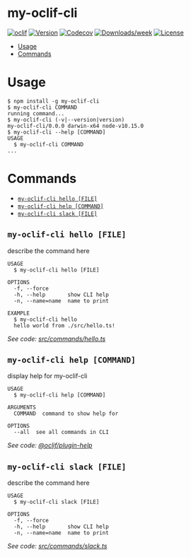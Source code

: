 my-oclif-cli
============



[![oclif](https://img.shields.io/badge/cli-oclif-brightgreen.svg)](https://oclif.io)
[![Version](https://img.shields.io/npm/v/my-oclif-cli.svg)](https://npmjs.org/package/my-oclif-cli)
[![Codecov](https://codecov.io/gh/sergeykuksov/my-oclif-cli/branch/master/graph/badge.svg)](https://codecov.io/gh/sergeykuksov/my-oclif-cli)
[![Downloads/week](https://img.shields.io/npm/dw/my-oclif-cli.svg)](https://npmjs.org/package/my-oclif-cli)
[![License](https://img.shields.io/npm/l/my-oclif-cli.svg)](https://github.com/sergeykuksov/my-oclif-cli/blob/master/package.json)

<!-- toc -->
* [Usage](#usage)
* [Commands](#commands)
<!-- tocstop -->
# Usage
<!-- usage -->
```sh-session
$ npm install -g my-oclif-cli
$ my-oclif-cli COMMAND
running command...
$ my-oclif-cli (-v|--version|version)
my-oclif-cli/0.0.0 darwin-x64 node-v10.15.0
$ my-oclif-cli --help [COMMAND]
USAGE
  $ my-oclif-cli COMMAND
...
```
<!-- usagestop -->
# Commands
<!-- commands -->
* [`my-oclif-cli hello [FILE]`](#my-oclif-cli-hello-file)
* [`my-oclif-cli help [COMMAND]`](#my-oclif-cli-help-command)
* [`my-oclif-cli slack [FILE]`](#my-oclif-cli-slack-file)

## `my-oclif-cli hello [FILE]`

describe the command here

```
USAGE
  $ my-oclif-cli hello [FILE]

OPTIONS
  -f, --force
  -h, --help       show CLI help
  -n, --name=name  name to print

EXAMPLE
  $ my-oclif-cli hello
  hello world from ./src/hello.ts!
```

_See code: [src/commands/hello.ts](https://github.com/sergeykuksov/my-oclif-cli/blob/v0.0.0/src/commands/hello.ts)_

## `my-oclif-cli help [COMMAND]`

display help for my-oclif-cli

```
USAGE
  $ my-oclif-cli help [COMMAND]

ARGUMENTS
  COMMAND  command to show help for

OPTIONS
  --all  see all commands in CLI
```

_See code: [@oclif/plugin-help](https://github.com/oclif/plugin-help/blob/v2.2.1/src/commands/help.ts)_

## `my-oclif-cli slack [FILE]`

describe the command here

```
USAGE
  $ my-oclif-cli slack [FILE]

OPTIONS
  -f, --force
  -h, --help       show CLI help
  -n, --name=name  name to print
```

_See code: [src/commands/slack.ts](https://github.com/sergeykuksov/my-oclif-cli/blob/v0.0.0/src/commands/slack.ts)_
<!-- commandsstop -->
